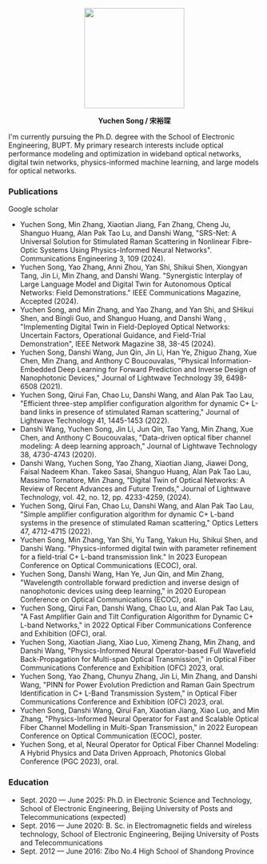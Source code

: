 <p align = "center">    
<img  src="https://github.com/user-attachments/assets/b8ce8213-b979-4dc7-b052-4cec955a697a" width="200" />
</p>
<p align = "center"><strong>Yuchen Song / 宋裕琛</strong></p>  
I'm currently pursuing the Ph.D. degree with the School of Electronic Engineering, BUPT.  
My primary research interests include optical performance modeling and optimization in wideband optical networks, digital twin networks, physics-informed machine learning, and large models for optical networks. 
<h3> Publications</h3>  
<Gs href="https://scholar.google.com.hk/citations?user=WKfnMBcAAAAJ&hl=en">Google scholar</Gs>  

- Yuchen Song, Min Zhang, Xiaotian Jiang, Fan Zhang, Cheng Ju, Shanguo Huang, Alan Pak Tao Lu, and Danshi Wang, "SRS-Net: A Universal Solution for Stimulated Raman Scattering in Nonlinear Fibre-Optic Systems Using Physics-Informed Neural Networks". Communications Engineering 3, 109 (2024).​
- Yuchen Song, Yao Zhang, Anni Zhou, Yan Shi, Shikui Shen, Xiongyan Tang, Jin Li, Min Zhang, and Danshi Wang. "Synergistic Interplay of Large Language Model and Digital Twin for Autonomous Optical Networks: Field Demonstrations." IEEE Communications Magazine, Accepted (2024).
- Yuchen Song, and Min Zhang, and Yao Zhang, and Yan Shi, and SHikui Shen, and Bingli Guo, and Shanguo Huang, and Danshi Wang , "Implementing Digital Twin in Field-Deployed Optical Networks: Uncertain Factors, Operational Guidance, and Field-Trial Demonstration", IEEE Network Magazine 38, 38-45 (2024).
- Yuchen Song, Danshi Wang, Jun Qin, Jin Li, Han Ye, Zhiguo Zhang, Xue Chen, Min Zhang, and Anthony C Boucouvalas, "Physical Information-Embedded Deep Learning for Forward Prediction and Inverse Design of Nanophotonic Devices," Journal of Lightwave Technology 39, 6498-6508 (2021). 
- Yuchen Song, Qirui Fan, Chao Lu, Danshi Wang, and Alan Pak Tao Lau, "Efficient three-step amplifier configuration algorithm for dynamic C+ L-band links in presence of stimulated Raman scattering," Journal of Lightwave Technology 41, 1445-1453 (2022). 
- Danshi Wang, Yuchen Song, Jin Li, Jun Qin, Tao Yang, Min Zhang, Xue Chen, and Anthony C Boucouvalas, "Data-driven optical fiber channel modeling: A deep learning approach," Journal of Lightwave Technology 38, 4730-4743 (2020). 
- Danshi Wang, Yuchen Song, Yao Zhang, Xiaotian Jiang, Jiawei Dong, Faisal Nadeem Khan. Takeo Sasai, Shanguo Huang, Alan Pak Tao Lau, Massimo Tornatore, Min Zhang, "Digital Twin of Optical Networks: A Review of Recent Advances and Future Trends," Journal of Lightwave Technology, vol. 42, no. 12, pp. 4233-4259, (2024).
- Yuchen Song, Qirui Fan, Chao Lu, Danshi Wang, and Alan Pak Tao Lau, "Simple amplifier configuration algorithm for dynamic C+ L-band systems in the presence of stimulated Raman scattering," Optics Letters 47, 4712-4715 (2022).
- Yuchen Song, Min Zhang, Yan Shi, Yu Tang, Yakun Hu, Shikui Shen, and Danshi Wang. "Physics-informed digital twin with parameter refinement for a field-trial C+ L-band transmission link." In 2023 European Conference on Optical Communications (ECOC), oral. 
- Yuchen Song, Danshi Wang, Han Ye, Jun Qin, and Min Zhang, "Wavelength controllable forward prediction and inverse design of nanophotonic devices using deep learning," in 2020 European Conference on Optical Communications (ECOC), oral. 
- Yuchen Song, Qirui Fan, Danshi Wang, Chao Lu, and Alan Pak Tao Lau, "A Fast Amplifier Gain and Tilt Configuration Algorithm for Dynamic C+ L-band Networks," in 2022 Optical Fiber Communications Conference and Exhibition (OFC), oral. 
- Yuchen Song, Xiaotian Jiang, Xiao Luo, Ximeng Zhang, Min Zhang, and Danshi Wang, "Physics-Informed Neural Operator-based Full Wavefield Back-Propagation for Multi-span Optical Transmission," in Optical Fiber Communications Conference and Exhibition (OFC) 2023, oral.
- Yuchen Song, Yao Zhang, Chunyu Zhang, Jin Li, Min Zhang, and Danshi Wang, "PINN for Power Evolution Prediction and Raman Gain Spectrum Identification in C+ L-Band Transmission System," in Optical Fiber Communications Conference and Exhibition (OFC) 2023, oral. 
- Yuchen Song, Danshi Wang, Qirui Fan, Xiaotian Jiang, Xiao Luo, and Min Zhang, "Physics-Informed Neural Operator for Fast and Scalable Optical Fiber Channel Modelling in Multi-Span Transmission," in 2022 European Conference on Optical Communication (ECOC), poster. 
- Yuchen Song, et al, Neural Operator for Optical Fiber Channel Modeling: A Hybrid Physics and Data Driven Approach, Photonics Global Conference (PGC 2023), oral. 
<h3> Education </h3>  

- Sept. 2020 — June 2025: Ph.D. in Electronic Science and Technology, School of Electronic Engineering, Beijing University of Posts and Telecommunications (expected)
- Sept. 2016 — June 2020: B. Sc. in Electromagnetic fields and wireless technology, School of Electronic Engineering, Beijing University of Posts and Telecommunications
- Sept. 2012 — June 2016: Zibo No.4 High School of Shandong Province